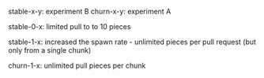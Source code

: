 stable-x-y:
    experiment B
churn-x-y:
    experiment A

stable-0-x:
    limited pull to to 10 pieces

stable-1-x:
    increased the spawn rate - unlimited pieces per pull request
    (but only from a single chunk)


churn-1-x:
    unlimited pull pieces per chunk
